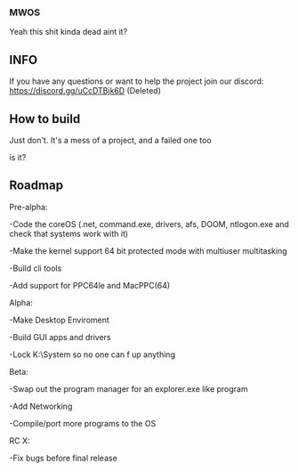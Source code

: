 ### MWOS
Yeah this shit kinda dead aint it?
## INFO
If you have any questions or want to help the project join our discord:
https://discord.gg/uCcDTBjk6D (Deleted)


## How to build

Just don't. It's a mess of a project, and a failed one too

is it?

## Roadmap
Pre-alpha: 

  -Code the coreOS (.net, command.exe, drivers, afs, DOOM, ntlogon.exe and check that systems work with it)

  -Make the kernel support 64 bit protected mode with multiuser multitasking

  -Build cli tools

  -Add support for PPC64le and MacPPC(64)

Alpha:

  -Make Desktop Enviroment
  
  -Build GUI apps and drivers

  -Lock K:\System so no one can f up anything
  
Beta:

  -Swap out the program manager for an explorer.exe like program
  
  -Add Networking

  -Compile/port more programs to the OS

RC X:
  
  -Fix bugs before final release

